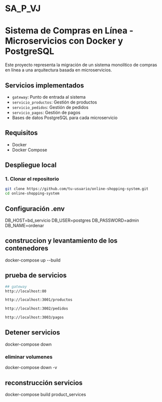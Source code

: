 # SA_P_VJ
# Sistema de Compras en Línea - Microservicios con Docker y PostgreSQL

Este proyecto representa la migración de un sistema monolítico de compras en línea a una arquitectura basada en microservicios.

## Servicios implementados

- `gateway`: Punto de entrada al sistema
- `servicio_productos`: Gestión de productos
- `servicio_pedidos`: Gestión de pedidos
- `servicio_pagos`: Gestión de pagos
- Bases de datos PostgreSQL para cada microservicio

## Requisitos

- Docker
- Docker Compose

## Despliegue local

### 1. Clonar el repositorio

```bash
git clone https://github.com/tu-usuario/online-shopping-system.git
cd online-shopping-system
```

## Configuración .env
DB_HOST=bd_servicio
DB_USER=postgres
DB_PASSWORD=admin
DB_NAME=ordenar

## construccion y levantamiento de los contenedores
docker-compose up --build

## prueba de servicios
```bash
## gateway
http://localhost:80 

http://localhost:3001/productos

http://localhost:3002/pedidos

http://localhost:3003/pagos
```


## Detener servicios 
docker-compose down
### eliminar volumenes 
docker-compose down -v

## reconstrucción servicios 
docker-compose build product_services
